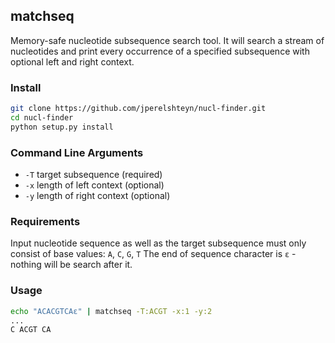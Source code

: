 ## matchseq

Memory-safe nucleotide subsequence search tool.
It will search a stream of nucleotides and print every occurrence of a specified subsequence
with optional left and right context. 

### Install

```bash
git clone https://github.com/jperelshteyn/nucl-finder.git
cd nucl-finder
python setup.py install
```

### Command Line Arguments

* `-T` target subsequence (required)
* `-x` length of left context (optional)
* `-y` length of right context (optional)

### Requirements

Input nucleotide sequence as well as the target subsequence must only consist of base values:
`A`, `C`, `G`, `T`
The end of sequence character is `ε` - nothing will be search after it. 

### Usage

```bash
echo "ACACGTCAε" | matchseq -T:ACGT -x:1 -y:2
...
C ACGT CA
```

